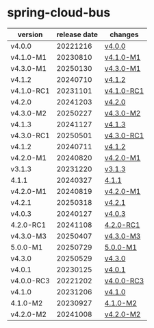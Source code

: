 # spring-cloud-bus	


|version|release date|changes|
|---|---|---|
|v4.0.0|20221216|[v4.0.0](./v4.0.0-20221216.md)|
|v4.1.0-M1|20230810|[v4.1.0-M1](./v4.1.0-M1-20230810.md)|
|v4.3.0-M1|20250130|[v4.3.0-M1](./v4.3.0-M1-20250130.md)|
|v4.1.2|20240710|[v4.1.2](./v4.1.2-20240710.md)|
|v4.1.0-RC1|20231101|[v4.1.0-RC1](./v4.1.0-RC1-20231101.md)|
|v4.2.0|20241203|[v4.2.0](./v4.2.0-20241203.md)|
|v4.3.0-M2|20250227|[v4.3.0-M2](./v4.3.0-M2-20250227.md)|
|v4.1.3|20241127|[v4.1.3](./v4.1.3-20241127.md)|
|v4.3.0-RC1|20250501|[v4.3.0-RC1](./v4.3.0-RC1-20250501.md)|
|v4.1.2|20240711|[v4.1.2](./v4.1.2-20240711.md)|
|v4.2.0-M1|20240820|[v4.2.0-M1](./v4.2.0-M1-20240820.md)|
|v3.1.3|20231220|[v3.1.3](./v3.1.3-20231220.md)|
|4.1.1|20240327|[4.1.1](./4.1.1-20240327.md)|
|v4.2.0-M1|20240819|[v4.2.0-M1](./v4.2.0-M1-20240819.md)|
|v4.2.1|20250318|[v4.2.1](./v4.2.1-20250318.md)|
|v4.0.3|20240127|[v4.0.3](./v4.0.3-20240127.md)|
|4.2.0-RC1|20241108|[4.2.0-RC1](./4.2.0-RC1-20241108.md)|
|v4.3.0-M3|20250407|[v4.3.0-M3](./v4.3.0-M3-20250407.md)|
|5.0.0-M1|20250729|[5.0.0-M1](./5.0.0-M1-20250729.md)|
|v4.3.0|20250529|[v4.3.0](./v4.3.0-20250529.md)|
|v4.0.1|20230125|[v4.0.1](./v4.0.1-20230125.md)|
|v4.0.0-RC3|20221202|[v4.0.0-RC3](./v4.0.0-RC3-20221202.md)|
|v4.1.0|20231206|[v4.1.0](./v4.1.0-20231206.md)|
|4.1.0-M2|20230927|[4.1.0-M2](./4.1.0-M2-20230927.md)|
|v4.2.0-M2|20241008|[v4.2.0-M2](./v4.2.0-M2-20241008.md)|
